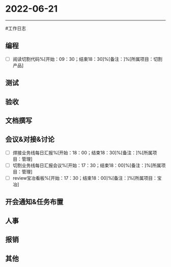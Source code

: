 # 2022-06-21 

---

#工作日志

## 编程
- [ ] 阅读切割代码%[开始：09：30；结束18：30]%[备注：]%[所属项目：切割产品]


## 测试



## 验收 



## 文档撰写 



## 会议&对接&讨论

- [ ] 焊接业务线每日汇报%[开始：18：00；结束18：30]%[备注：]%[所属项目：管理]
- [ ] 切割业务线每日汇报会议%[开始：17：30；结束18：00]%[备注：]%[所属项目：管理]
- [ ] review宝冶看板%[开始：17：30；结束18：00]%[备注：]%[所属项目：宝冶]

## 开会通知&任务布置



## 人事



## 报销



## 其他



